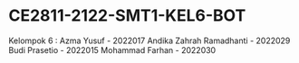 # CE2811-2122-SMT1-KEL6-BOT
Kelompok 6 :
  Azma Yusuf - 2022017
  Andika Zahrah Ramadhanti - 2022029
  Budi Prasetio - 2022015
  Mohammad Farhan - 2022030
